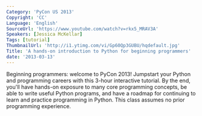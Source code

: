 ```yaml
---
Category: 'PyCon US 2013'
Copyright: 'CC'
Language: 'English'
SourceUrl: 'https://www.youtube.com/watch?v=rkx5_MRAV3A'
Speakers: [Jessica McKellar]
Tags: [tutorial]
ThumbnailUrl: 'http://i1.ytimg.com/vi/Gp60Qp3GUBU/hqdefault.jpg'
Title: 'A hands-on introduction to Python for beginning programmers'
date: '2013-03-13'
---
```

Beginning programmers: welcome to PyCon 2013! Jumpstart your Python and programming careers with this 3-hour interactive tutorial. By the end, you'll have hands-on exposure to many core programming concepts, be able to write useful Python programs, and have a roadmap for continuing to learn and practice programming in Python. This class assumes no prior programming experience.
